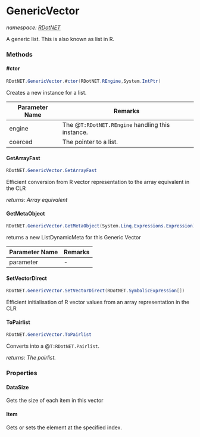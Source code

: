 ﻿# GenericVector
_namespace: [RDotNET](./index.md)_

A generic list. This is also known as list in R.



### Methods

#### #ctor
```csharp
RDotNET.GenericVector.#ctor(RDotNET.REngine,System.IntPtr)
```
Creates a new instance for a list.

|Parameter Name|Remarks|
|--------------|-------|
|engine|The @``T:RDotNET.REngine`` handling this instance.|
|coerced|The pointer to a list.|


#### GetArrayFast
```csharp
RDotNET.GenericVector.GetArrayFast
```
Efficient conversion from R vector representation to the array equivalent in the CLR

_returns: Array equivalent_

#### GetMetaObject
```csharp
RDotNET.GenericVector.GetMetaObject(System.Linq.Expressions.Expression)
```
returns a new ListDynamicMeta for this Generic Vector

|Parameter Name|Remarks|
|--------------|-------|
|parameter|-|


#### SetVectorDirect
```csharp
RDotNET.GenericVector.SetVectorDirect(RDotNET.SymbolicExpression[])
```
Efficient initialisation of R vector values from an array representation in the CLR

#### ToPairlist
```csharp
RDotNET.GenericVector.ToPairlist
```
Converts into a @``T:RDotNET.Pairlist``.

_returns: The pairlist._


### Properties

#### DataSize
Gets the size of each item in this vector
#### Item
Gets or sets the element at the specified index.
